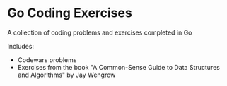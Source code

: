 # Go Coding Exercises
A collection of coding problems and exercises completed in Go

Includes:
- Codewars problems
- Exercises from the book "A Common-Sense Guide to Data Structures and Algorithms" by Jay Wengrow
